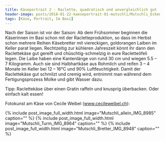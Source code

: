 ```yaml
---
title: Käseportrait 2 - Raclette, quadratisch und unvergleichlich gut
header-image: posts/2018-01-22-kaeseportrait-01-mutschli/Mutschli_Ecken_IMG_9209.jpg
tags: [Käse, Portrait, Im Basi]
---
```



Nach der Saison ist vor der Saison: Ab dem Frühsommer beginnen die Käserinnen im Basi schon mit der Racletteproduktion, so dass im Herbst schon mehrere Reihen Käsebretter mit viereckigen, goldorangen Laiben im Keller parat liegen. Rechtzeitig zur kühleren Jahreszeit könnt ihr dann den Raclettekäse gut gereift und chüschtig-schmelzig in eure Racletteöfeli legen.
Die Laibe haben eine Kantenlänge von rund 30 cm und wiegen 5.5 – 7 Kilogramm. Auch sie sind Halbhartkäse aus Rohmilch und reifen 3 – 4 Monate im Keller bei 12 – 16°C und 90% Luftfeuchtigkeit.
Damit der Raclettekäse gut schmilzt und cremig wird, entnimmt man während dem Fertigungsprozess Molke und gibt Wasser dazu.

Tipp: Raclettekäse über einen Gratin raffeln und knusprig überbacken. Oder einfach kalt essen!



Fotokunst am Käse von Cecile Weibel (www.cecileweibel.ch):


{% include post_image_full_width.html image="Mutschli_allein_IMG_8985" caption="" %}
{% include post_image_full_width.html image="Mutschli_Turm_IMG_8964" caption="" %}
{% include post_image_full_width.html image="Mutschli_Bretter_IMG_8948" caption="" %}
